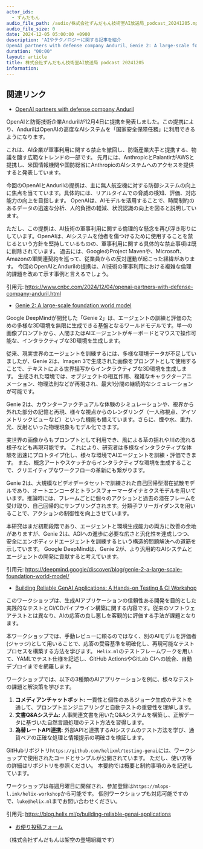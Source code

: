 ```yaml
---
actor_ids:
  - ずんだもん
audio_file_path: /audio/株式会社ずんだもん技術室AI放送局_podcast_20241205.mp3
audio_file_size: 0
date: 2024-12-05 05:00:00 +0900
description: 'AIやテクノロジーに関する記事を紹介  
OpenAI partners with defense company Anduril、Genie 2: A large-scale foundation world model、Building Reliable GenAI Applications: A Hands-on Testing &amp; CI Workshop'
duration: "00:00"
layout: article
title: 株式会社ずんだもん技術室AI放送局 podcast 20241205
information: 
---
```


## 関連リンク


- [OpenAI partners with defense company Anduril](https://www.cnbc.com/2024/12/04/openai-partners-with-defense-company-anduril.html)  


OpenAIと防衛技術企業Andurilが12月4日に提携を発表しました。この提携により、AndurilはOpenAIの高度なAIシステムを「国家安全保障任務」に利用できるようになります。

これは、AI企業が軍事利用に関する禁止を撤回し、防衛産業大手と提携する、物議を醸す広範なトレンドの一部です。  先月には、AnthropicとPalantirがAWSと提携し、米国情報機関や国防総省にAnthropicのAIシステムへのアクセスを提供すると発表しています。

今回のOpenAIとAndurilの提携は、主に無人航空機に対する防御システムの向上に焦点を当てています。具体的には、リアルタイムでの脅威の検知、評価、対応能力の向上を目指します。  OpenAIは、AIモデルを活用することで、時間制約のあるデータの迅速な分析、人的負担の軽減、状況認識の向上を図ると説明しています。

ただし、この提携は、AI技術の軍事利用に関する倫理的な懸念を再び浮き彫りにしています。OpenAIは、AIシステムを他者を傷つけるために使用することを禁じるという方針を堅持しているものの、軍事利用に関する具体的な禁止事項は既に削除されています。  過去には、GoogleのProject Mavenや、Microsoft、Amazonの軍関連契約を巡って、従業員からの反対運動が起こった経緯があります。  今回のOpenAIとAndurilの提携は、AI技術の軍事利用における複雑な倫理的課題を改めて示す事例と言えるでしょう。


引用元: https://www.cnbc.com/2024/12/04/openai-partners-with-defense-company-anduril.html


- [Genie 2: A large-scale foundation world model](https://deepmind.google/discover/blog/genie-2-a-large-scale-foundation-world-model/)  



Google DeepMindが開発した「Genie 2」は、エージェントの訓練と評価のための多様な3D環境を無限に生成できる基盤となるワールドモデルです。単一の画像プロンプトから、人間またはAIエージェントがキーボードとマウスで操作可能な、インタラクティブな3D環境を生成します。

従来、現実世界のエージェントを訓練するには、多様な環境データが不足していましたが、Genie 2は、Imagen 3で生成された画像をプロンプトとして使用することで、テキストによる世界描写からインタラクティブな3D環境を生成します。  生成された環境では、オブジェクトの相互作用、複雑なキャラクターアニメーション、物理法則などが再現され、最大1分間の継続的なシミュレーションが可能です。

Genie 2は、カウンターファクチュアルな体験のシミュレーションや、視界から外れた部分の記憶と再現、様々な視点からのレンダリング（一人称視点、アイソメトリックビューなど）といった機能も備えています。さらに、煙や水、重力、光、反射といった物理現象もモデル化できます。

実世界の画像からもプロンプトとして利用でき、風による草の揺れや川の流れる様子なども再現可能です。  これにより、研究者は多様なインタラクティブな体験を迅速にプロトタイプ化し、様々な環境でAIエージェントを訓練・評価できます。  また、概念アートやスケッチからインタラクティブな環境を生成することで、クリエイティブなワークフローの革新にも繋がります。

Genie 2は、大規模なビデオデータセットで訓練された自己回帰型潜在拡散モデルであり、オートエンコーダとトランスフォーマーダイナミクスモデルを用いています。推論時には、フレームごとに個々のアクションと過去の潜在フレームを受け取り、自己回帰的にサンプリングされます。分類子フリーガイダンスを用いることで、アクションの制御性を向上させています。

本研究はまだ初期段階であり、エージェントと環境生成能力の両方に改善の余地がありますが、Genie 2は、AGIへの進歩に必要な広さと汎化性を達成しつつ、安全にエンボディッドエージェントを訓練するという構造的問題解決への道筋を示しています。  Google DeepMindは、Genie 2が、より汎用的なAIシステムとエージェントの開発に貢献すると考えています。


引用元: https://deepmind.google/discover/blog/genie-2-a-large-scale-foundation-world-model/


- [Building Reliable GenAI Applications: A Hands-on Testing & CI Workshop](https://blog.helix.ml/p/building-reliable-genai-applications)  



このワークショップは、生成AIアプリケーションの信頼性ある開発を目的とした実践的なテストとCI/CDパイプライン構築に関する内容です。従来のソフトウェアテストとは異なり、AIの応答の良し悪しを客観的に評価する手法が課題となります。

本ワークショップでは、手動レビューに頼るのではなく、別のAIモデルを評価者(ジャッジ)として用いることで、応答の受容基準を明確化し、再現可能なテストプロセスを構築する方法を学びます。  `Helix.ml`のテストフレームワークを用いて、YAMLでテスト仕様を記述し、GitHub ActionsやGitLab CIへの統合、自動デプロイまでを網羅します。

ワークショップでは、以下の3種類のAIアプリケーションを例に、様々なテストの課題と解決策を学びます。

1. **コメディアンチャットボット:** 一貫性と個性のあるジョーク生成のテストを通して、プロンプトエンジニアリングと自動テストの重要性を理解します。
2. **文書Q&Aシステム:**  人事関連文書を用いたQ&Aシステムを構築し、正解データに基づいた自然言語処理のテスト方法を習得します。
3. **為替レートAPI連携:** 外部APIと連携するAIシステムのテスト方法を学び、通貨ペアの正確な処理と情報提示の明確さを検証します。


GitHubリポジトリ`https://github.com/helixml/testing-genai`には、ワークショップで使用されたコードとサンプルが公開されています。  ただし、使い方等の詳細はリポジトリを参照ください。  本要約では概要と制約事項のみを記述しています。


ワークショップは毎週月曜日に開催され、参加登録は`https://mlops-l.ink/helix-workshop`から可能です。  個別ワークショップも対応可能ですので、`luke@helix.ml`までお問い合わせください。


引用元: https://blog.helix.ml/p/building-reliable-genai-applications



- [お便り投稿フォーム](https://forms.gle/ffg4JTfqdiqK62qf9)

（株式会社ずんだもんは架空の登場組織です）
